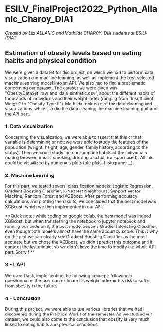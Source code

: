 # ESILV_FinalProject2022_Python_Allanic_Charoy_DIA1
*Created by Lila ALLANIC and Mathilda CHAROY, DIA students at ESILV (DIA1)*

## Estimation of obesity levels based on eating habits and physical condition

We were given a dataset for this project, on which we had to perform data visualization and machine learning, as well as implement the best selected machine learning model into an API. We also had to find a problematic concerning our dataset.
The dataset we were given was "ObesityDataSet_raw_and_data_sinthetic.csv", about the different habits of thousands of individuals and their weight index (ranging from "Insufficient Weight" to "Obesity Type II").
Mathilda took care of the data cleaning and visualizations, while Lila did the data cleaning the machine learning part and the API part.

### 1. Data  visualization

Concerning the visualization, we were able to assert that this or that variable is determining or not: we were able to study the features of the population (weight, height, age, gender, family history, according to the status).
Then we could study the consumption habits of the individuals (eating between meals, smoking, drinking alcohol, transport used). 
All this could be visualized by numerous plots (pie plots, histograms,...).

### 2. Machine Learning

For this part, we tested several classification models: Logistic Regression, Gradient Boosting Classifier, K-Nearest Neighbours, Support Vector Machine, Random Forest and XGBoost. After performing accuracy calculations and plotting the results, we concluded that the best model was XGBoost, which we then implemented in our API.

**Quick note : while coding on google colab, the best model was indeed XGBoost, but when transferring the notebook to jupyter notebook and running our code on it, the best model became Gradient Boosting Classifier, even though both models almost have the same accuracy score. This is why on the plot we can clearly see Gradient Boosting Classifier as the most accurate but we chose the XGBoost, we didn't predict this outcome and it came at the last minute, so we didn't have the time to modify the whole API part. Sorry ! **

### 3 - L'API

We used Dash, implementing the following concept: following a questionnaire, the user can estimate his weight index or his risk to suffer from obesity in the future.

### 4 - Conclusion

During this project, we were able to use various libraries that we had discovered during the Practical Works of the semester. As we studied our dataset, we could also come to the conclusion that obesity is very much linked to eating habits and physical conditions. 
